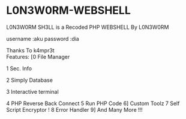 # L0N3W0RM-WEBSHELL

L0N3W0RM SH3LL is a Recoded PHP WEBSHELL By L0N3W0RM

username :aku
password :dia
 
Thanks To k4mpr3t  
Features:
[0 File Manager

 1 Sec. Info
 
 2 Simply Database
 
 3 Interactive terminal
 
 4 PHP Reverse Back Connect
 5 Run PHP Code
 6] Custom Toolz
 7 Self Script Encryptor !
 8 Error Handler
 9] And Many More !!!

